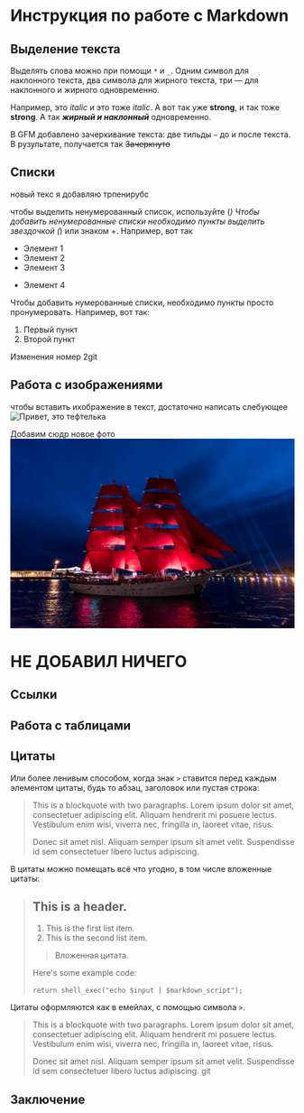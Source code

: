 # Инструкция по работе с Markdown


## Выделение текста
Выделять слова можно при помощи `*` и `_`. Одним символ для наклонного текста, два символа для жирного текста, три — для наклонного и жирного одновременно.

Например, это _italic_ и это тоже *italic*. А вот так уже __strong__, и так тоже **strong**. А так ***жирный и наклонный*** одновременно.

В GFM добавлено зачеркивание текста: две тильды `~` до и после текста.
В рузультате, получается так
~~Зачеркнуто~~



## Списки
новый текс я добавляю
трпенирубс

чтобы выделить ненумерованный список, используйте (*)
Чтобы добавить ненумерованные списки необходимо пункты выделить звездочкой (*) или знаком +. Например, вот так
* Элемент 1
* Элемент 2
* Элемент 3
+ Элемент 4

Чтобы добавить нумерованные списки, необходимо пункты просто пронумеровать. Например, вот так:
1. Первый пункт
2. Второй пункт

Изменения номер 2git
## Работа с изображениями
чтобы вставить ихображение в текст, достаточно написать слебующее ![Привет, это тефтелька](art.jpg)

Добавим сюдр новое фото 
![тут фото алых парусов](sail.jpg)

# НЕ ДОБАВИЛ НИЧЕГО  

## Ссылки


## Работа с таблицами


## Цитаты
Или более ленивым способом, когда знак `>` ставится перед каждым элементом цитаты, будь то абзац, заголовок или пустая строка:

> This is a blockquote with two paragraphs. Lorem ipsum dolor sit amet,
consectetuer adipiscing elit. Aliquam hendrerit mi posuere lectus.
Vestibulum enim wisi, viverra nec, fringilla in, laoreet vitae, risus.
>
> Donec sit amet nisl. Aliquam semper ipsum sit amet velit. Suspendisse
id sem consectetuer libero luctus adipiscing.

В цитаты можно помещать всё что угодно, в том числе вложенные цитаты:

> ## This is a header.
>
> 1.   This is the first list item.
> 2.   This is the second list item.
>
> > Вложенная цитата.
>
> Here's some example code:
>
>     return shell_exec("echo $input | $markdown_script");
Цитаты оформляются как в емейлах, с помощью символа `>`.

> This is a blockquote with two paragraphs. Lorem ipsum dolor sit amet,
> consectetuer adipiscing elit. Aliquam hendrerit mi posuere lectus.
> Vestibulum enim wisi, viverra nec, fringilla in, laoreet vitae, risus.
>
> Donec sit amet nisl. Aliquam semper ipsum sit amet velit. Suspendisse
> id sem consectetuer libero luctus adipiscing.
git
## Заключение